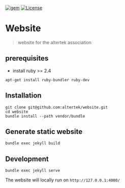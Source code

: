[![gem](https://img.shields.io/badge/gem-v3.0.6-blue?style=flat-square)](http://makeapullrequest.com)
[![License](https://img.shields.io/badge/License-MIT-blue?style=flat-square)](http://makeapullrequest.com)
# Website

> website for the altertek association

## prerequisites

- install ruby >= 2.4
```
apt-get install ruby-bundler ruby-dev
```

## Installation

```
git clone git@github.com:altertek/website.git
cd website
bundle install --path vendor/bundle
```

## Generate static website

```
bundle exec jekyll build
```

## Development

```
bundle exec jekyll serve
```

The website will locally run on `http://127.0.0.1:4000/
`
